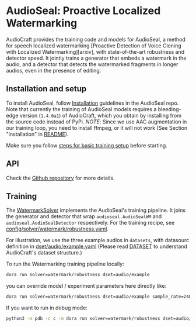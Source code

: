 # AudioSeal: Proactive Localized Watermarking

AudioCraft provides the training code and models for AudioSeal, a method for speech localized watermarking [Proactive Detection of Voice Cloning with Localized Watermarking][arxiv], with state-of-the-art robustness and detector speed. It jointly trains a generator that embeds a watermark in the audio, and a detector that detects the watermarked fragments in longer audios, even in the presence of editing.

## Installation and setup

To install AudioSeal, follow [Installation](https://github.com/facebookresearch/audioseal) guidelines in the AudioSeal repo. Note that currently the training of AudioSeal models requires a bleeding-edge version (`1.4.0a1`) of AudioCraft, which you obtain by installing from the source code instead of PyPi. _NOTE_: Since we use AAC augmentation in our training loop, you need to install ffmpeg, or it will not work (See Section "Installation" in [README](../README.md)).

Make sure you follow [steps for basic training setup](TRAINING.md) before starting.

## API
Check the [Github repository](https://github.com/facebookresearch/audioseal) for more details.

## Training

The [WatermarkSolver](../audiocraft/solvers/watermark.py) implements the AudioSeal's training pipeline. It joins the generator and detector that wrap
`audioseal.AudioSealWM` and `audioseal.AudioSealDetector` respectively. For the training recipe, see [config/solver/watermark/robustness.yaml](../config/solver/watermark/robustness.yaml).

For illustration, we use the three example audios in `datasets`, with datasourc definition in [dset/audio/example.yaml](../config/dset/audio/example.yaml) (Please read [DATASET](./DATASETS.md) to understand AudioCraft's dataset structure.)

To run the Watermarking training pipeline locally:

```bash
dora run solver=watermark/robustness dset=audio/example
```

you can override model / experiment parameters here directly like:

```bash
dora run solver=watermark/robustness dset=audio/example sample_rate=24000
```

If you want to run in debug mode:

```bash
python3 -m pdb -c c -m dora run solver=watermark/robustness dset=audio/example
```
